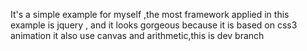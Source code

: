   It's a simple example for myself ,the most framework applied in this example is jquery ,  and it looks gorgeous because it is based on css3 animation
it also use canvas and arithmetic,this is dev branch
